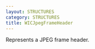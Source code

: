 ```yaml
---
layout: STRUCTURES
category: STRUCTURES
title: WICJpegFrameHeader
---
```


Represents a JPEG frame header.
